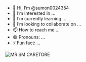 - 👋 Hi, I’m @sumon0024354
- 👀 I’m interested in ...
- 🌱 I’m currently learning ...
- 💞️ I’m looking to collaborate on ...
- 📫 How to reach me ...
- 😄 Pronouns: ...
- ⚡ Fun fact: ...

<!---
sumon0024354/sumon0024354 is a ✨ special ✨ repository because its `README.md` (this file) appears on your GitHub profile.
You can click the Preview link to take a look at your changes.
--->
![MR   SM CARETORE](https://github.com/sumon0024354/sumon0024354/assets/162480192/ed9e6ea1-af35-4623-9ea7-b8b27957bd67)
